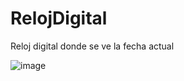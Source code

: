 # RelojDigital
Reloj digital donde se ve la fecha actual 

![image](https://user-images.githubusercontent.com/94869227/199643388-796cfff7-5231-4292-8156-f6ddad213ae0.png)
